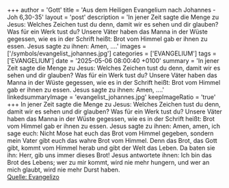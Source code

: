 +++
author = 'Gott'
title = 'Aus dem Heiligen Evangelium nach Johannes - Joh 6,30-35'
layout = 'post'
description = 'In jener Zeit sagte die Menge zu Jesus: Welches Zeichen tust du denn, damit wir es sehen und dir glauben? Was für ein Werk tust du? Unsere Väter haben das Manna in der Wüste gegessen, wie es in der Schrift heißt: Brot vom Himmel gab er ihnen zu essen. Jesus sagte zu ihnen: Amen, ....'
images = ['/symbols/evangelist_johannes.jpg']
categories = ['EVANGELIUM']
tags = ['EVANGELIUM']
date = '2025-05-06 08:00:40 +0100'
summary = 'In jener Zeit sagte die Menge zu Jesus: Welches Zeichen tust du denn, damit wir es sehen und dir glauben? Was für ein Werk tust du? Unsere Väter haben das Manna in der Wüste gegessen, wie es in der Schrift heißt: Brot vom Himmel gab er ihnen zu essen. Jesus sagte zu ihnen: Amen, ....'
linkedsummaryImage = 'evangelist_johannes.jpg'
keepImageRatio = 'true'
+++
In jener Zeit sagte die Menge zu Jesus: Welches Zeichen tust du denn, damit wir es sehen und dir glauben? Was für ein Werk tust du?
Unsere Väter haben das Manna in der Wüste gegessen, wie es in der Schrift heißt: Brot vom Himmel gab er ihnen zu essen.
Jesus sagte zu ihnen: Amen, amen, ich sage euch: Nicht Mose hat euch das Brot vom Himmel gegeben, sondern mein Vater gibt euch das wahre Brot vom Himmel.<!--more-->
Denn das Brot, das Gott gibt, kommt vom Himmel herab und gibt der Welt das Leben.
Da baten sie ihn: Herr, gib uns immer dieses Brot!
Jesus antwortete ihnen: Ich bin das Brot des Lebens; wer zu mir kommt, wird nie mehr hungern, und wer an mich glaubt, wird nie mehr Durst haben.<br> [Quelle: Evangelizo](https://evangeliumtagfuertag.org/DE/gospel)